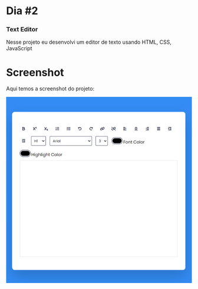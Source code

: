 # Dia #2

### Text Editor
Nesse projeto eu desenvolvi um editor de texto usando HTML, CSS, JavaScript

# Screenshot
Aqui temos a screenshot do projeto:

![screenshot](screenshot.jpg)
